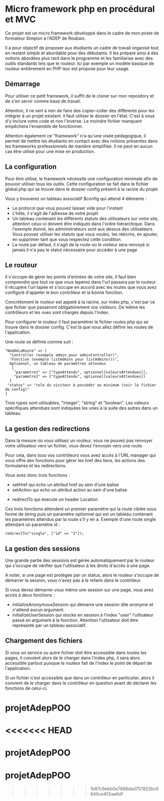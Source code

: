# Micro framework php en procédural et MVC

Ce projet est un micro framework développé dans le cadre de mon poste de formateur Simplon à l'ADEP de Roubaix.

Il a pour objectif de proposer aux étudiants un cadre de travail organisé tout en restant simple et abordable pour des débutants. Il les prépare ainsi à des notions abordées plus tard dans le programme et les familiarise avec des outils standards tels que le routeur. Ici par exemple un modèle basique de routeur entièrement en PHP leur est proposé pour leur usage.

## Démarrage

Pour utiliser ce petit framework, il suffit de le cloner sur mon repository et de s'en servir comme base de travail.

Attention, il ne sert à rien de faire des copier-coller des différents pour les intégrer à un projet existant. Il faut utiliser le dossier en l'état. C'est à vous d'y inclure votre code et non l'inverse. Le moindre fichier manquant empêchera l'ensemble de fonctionner.

Attention également ce "framework" n'a qu'une visée pédagogique, il permet de mettre les étudiants en contact avec des notions présentes dans les frameworks professionnels de manière simplifiée. Il ne peut en aucun cas être utilisé pour une mise en production.

## La configuration

Pour être utilisé, le framework nécessite une configuration minimale afin de pouvoir utiliser tous les outils. Cette configuration se fait dans le fichier global.php qui se trouve dans le dossier config présent à la racine du projet.

Vous y trouverez un tableau associatif $config qui attend 4 éléments :
- Le protocol que vous pouvez laisser vide pour l'instant
- L'hôte, il s'agit de l'adresse de votre projet
- Un tableau contenant les différents statuts des utilisateurs sur votre site, attention ceux-ci doivent être indiqués dans l'ordre hiérarchique. Dans l'exemple donné, les administrateurs sont aux dessus des utilisateurs. Vous pouvez utiliser les statuts que vous voulez, les réécrire, en ajouter, en supprimer tant que vous respectez cette condition.
- La route par défaut, il s'agit de la route où le visiteur sera renvoyé si jamais il n'a pas le statut nécessaire pour accéder à une page

## Le routeur

Il s'occupe de gérer les points d'entrées de votre site, il faut bien comprendre que tout ce que vous taperez dans l'url passera par le routeur. Il récupére l'url tapée et s'occupe en accord avec les routes que vous avez configuré d'appeler le bon contrôleur et la bonne fonction.

Concrètement le routeur est appelé à la racine, sur index.php, c'est par ce que fichier que passeront obligatoirement vos visiteurs. De même les contrôleurs et les vues sont chargés depuis l'index.

Pour configurer le routeur il faut paramètrer le fichier routes.php qui se trouve dans le dossier config. C'est là que vous allez définir les routes de l'application.

Une route se définie comme suit :

```
"NomDeLaRoute" => [
  "Controller (exemple admin pour adminController)",
  "Fonction (exemple listAdmins pour listAdmins())",
  Optionnel, un tableau de paramètres attendus
   [
    "parametre1" => ["typeAttendu", optionnel[valeursAttendues]],
    "parametre2" => ["typeAttendu", optionnel[valeursAttendues]]
  ]
 "status" => "role du visiteur à possèder au minimum (voir le fichier de config)"
]

```
Trois types sont utilisables, "integer", "string" et "boolean".
Les valeurs spécifiques attendues sont indiquées les unes à la suite des autres dans un tableau.

## La gestion des redirections

Dans la mesure où vous utilisez un routeur, vous ne pouvez pas renvoyer votre utilisateur vers un fichier, vous devez l'envoyer vers une route.

Pour cela, dans tous vos contrôleurs vous avez accès à l'URL manager qui vous offre des fonctions pour gérer les href des liens, les actions des formulaires et les redirections.

Vous avez donc trois fonctions :
- setHref qui echo un attribut href au sein d'une balise <a>
- setAction qui echo un attribut action au sein d'une balise <form>
- redirectTo qui éxecute un header Location

Ces trois fonctions attendent un premier paramètre qui la route ciblée sous forme de string puis un paramètre optionnel qui est un tableau contenant les paramètres attendus par la route s'il y en a. Exemple d'une route single attendant un paramètre id :

```
redirectTo("single", ["id" => "2"]);

```

## La gestion des sessions

Une grande partie des sessions est gérée automatiquement par le routeur qui s'occupe de vérifier que l'utilisateur à les droits d'accès à une page.

A noter, si une page est protégée par un status, alors le routeur s'occupe de démarrer la session, vous n'avez pas à le refaire dans le contrôleur.

Si vous devez démarrer vous même une session sur une page, vous avez accès à deux fonctions :
- initializeAnonymousSession qui démarre une session dite anonyme et n'attend aucun argument.
- initializeUserSession qui stocke en session à l'index "user" l'utlisateur passé en argument à la fonction. Attention l'utlisateur doit être représenté par un tableau associatif.

## Chargement des fichiers

Si vous un service ou autre fichier doit être accessible dans toutes les pages, il convient alors de le charger dans l'index.php, il sera alors accessible partout puisque le routeur fait de l'index le point de départ de l'application.

Si un fichier n'est accessible que dans un contrôleur en particulier, alors il convient de le charger dans le contrôleur en question avant de déclarer les fonctions de celui-ci.
# projetAdepPOO
<<<<<<< HEAD
=======
# projetAdepPOO
# projetAdepPOO
>>>>>>> 1b87c9ebb0e7698dad757822bc6940ce455aa6df
